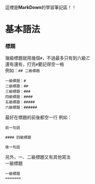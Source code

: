 這裡是**MarkDown**的學習筆記區！！

# 基本語法

### 標題

幾級標題就用幾個`#`，不過最多只有到六級ㄛ<br>
還有還有，打完`#`要記得空一格<br>
例如：`## 二級標題`

```
一級標題：#
二級標題：##
三級標題：###
四級標題：####
五級標題：#####
六級標題：######
```
最好在標題的前後都空一行
例如：
```
前一句話
  
#### 四級標題
  
後一句話
```
另外，一、二級標題又有其他寫法<BR>
一級標題
```
一級標題
=======
```

  
  
